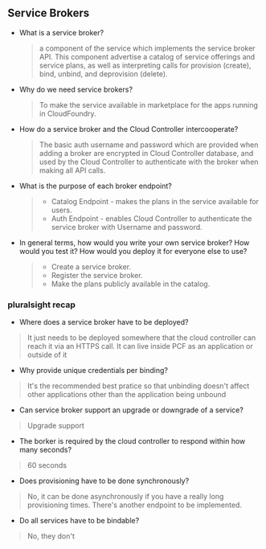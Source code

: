 ## Service Brokers

- What is a service broker?

  > a component of the service which implements the service broker API. This component advertise a catalog of service offerings and service plans, as well as interpreting calls for provision (create), bind, unbind, and deprovision (delete).

- Why do we need service brokers?
  > To make the service available in marketplace for the apps running in CloudFoundry.
  
- How do a service broker and the Cloud Controller intercooperate?
  > The basic auth username and password which are provided when adding a broker are encrypted in Cloud Controller database, and used by the Cloud Controller to authenticate with the broker when making all API calls.
  
- What is the purpose of each broker endpoint?
  > * Catalog Endpoint - makes the plans in the service available for users.
  > * Auth Endpoint - enables Cloud Controller to authenticate the service broker with Username and password.
  
- In general terms, how would you write your own service broker? How would you test it? How would you deploy it for everyone else to use?
  > * Create a service broker.
  > * Register the service broker.
  > * Make the plans publicly available in the catalog.


### pluralsight recap

- Where does a service broker have to be deployed?

> It just needs to be deployed somewhere that the cloud controller can reach it via an HTTPS call. It can live inside PCF as an application or outside of it

- Why provide unique credentials per binding?

> It's the recommended best pratice so that unbinding doesn't affect other applications other than the application being unbound

- Can service broker support an upgrade or downgrade of a service?

> Upgrade support

- The borker is required by the cloud controller to respond within how many seconds?

> 60 seconds

- Does provisioning have to be done synchronously?

> No, it can be done asynchronously if you have a really long provisioning times. There's another endpoint to be implemented.

- Do all services have to be bindable?

> No, they don't
